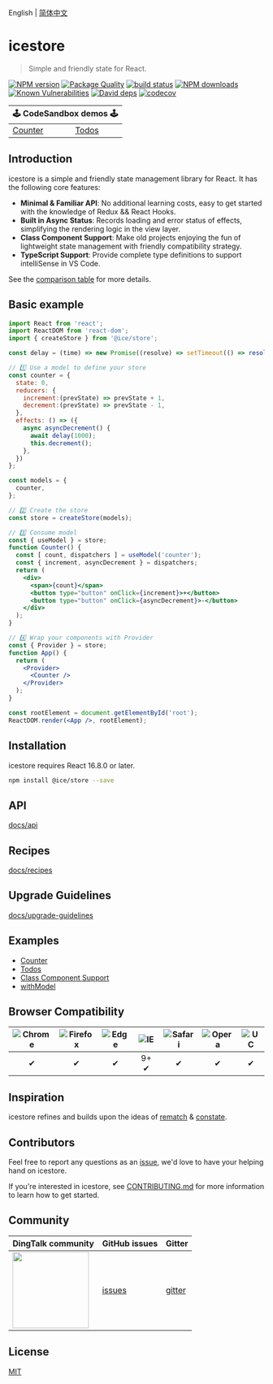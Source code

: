 English | [简体中文](./README.zh-CN.md)

# icestore

> Simple and friendly state for React.

[![NPM version](https://img.shields.io/npm/v/@ice/store.svg?style=flat)](https://npmjs.org/package/@ice/store)
[![Package Quality](https://npm.packagequality.com/shield/@ice%2Fstore.svg)](https://packagequality.com/#?package=@ice/store)
[![build status](https://img.shields.io/travis/ice-lab/icestore.svg?style=flat-square)](https://travis-ci.org/ice-lab/icestore)
[![NPM downloads](http://img.shields.io/npm/dm/@ice/store.svg?style=flat)](https://npmjs.org/package/@ice/store)
[![Known Vulnerabilities](https://snyk.io/test/npm/@ice/store/badge.svg)](https://snyk.io/test/npm/@ice/store)
[![David deps](https://img.shields.io/david/ice-lab/icestore.svg?style=flat-square)](https://david-dm.org/ice-lab/icestore)
[![codecov](https://codecov.io/gh/ice-lab/icestore/branch/master/graph/badge.svg)](https://codecov.io/gh/ice-lab/icestore)

<table>
  <thead>
    <tr>
      <th colspan="5"><center>🕹 CodeSandbox demos 🕹</center></th>
    </tr>
  </thead>
  <tbody>
    <tr>
      <td><a href="https://codesandbox.io/s/github/ice-lab/icestore/tree/master/examples/counter?module=/src/index.tsx">Counter</a></td>
      <td><a href="https://codesandbox.io/s/github/ice-lab/icestore/tree/master/examples/todos?module=/src/index.tsx">Todos</a></td>
    </tr>
  </tbody>
</table>

## Introduction

icestore is a simple and friendly state management library for React. It has the following core features:

* **Minimal & Familiar API**: No additional learning costs, easy to get started with the knowledge of Redux && React Hooks.
* **Built in Async Status**: Records loading and error status of effects, simplifying the rendering logic in the view layer.
* **Class Component Support**: Make old projects enjoying the fun of lightweight state management with friendly compatibility strategy.
* **TypeScript Support**: Provide complete type definitions to support intelliSense in VS Code.

See the [comparison table](docs/recipes.md#Comparison) for more details.

## Basic example

```jsx
import React from 'react';
import ReactDOM from 'react-dom';
import { createStore } from '@ice/store';

const delay = (time) => new Promise((resolve) => setTimeout(() => resolve(), time));

// 1️⃣ Use a model to define your store
const counter = {
  state: 0,
  reducers: {
    increment:(prevState) => prevState + 1,
    decrement:(prevState) => prevState - 1,
  },
  effects: () => ({
    async asyncDecrement() {
      await delay(1000);
      this.decrement();
    },
  })
};

const models = {
  counter,
};

// 2️⃣ Create the store
const store = createStore(models);

// 3️⃣ Consume model
const { useModel } = store;
function Counter() {
  const [ count, dispatchers ] = useModel('counter');
  const { increment, asyncDecrement } = dispatchers;
  return (
    <div>
      <span>{count}</span>
      <button type="button" onClick={increment}>+</button>
      <button type="button" onClick={asyncDecrement}>-</button>
    </div>
  );
}

// 4️⃣ Wrap your components with Provider
const { Provider } = store;
function App() {
  return (
    <Provider>
      <Counter />
    </Provider>
  );
}

const rootElement = document.getElementById('root');
ReactDOM.render(<App />, rootElement);
```

## Installation

icestore requires React 16.8.0 or later.

```bash
npm install @ice/store --save
```

## API

[docs/api](./docs/api.md)

## Recipes

[docs/recipes](./docs/recipes.md)

## Upgrade Guidelines

[docs/upgrade-guidelines](./docs/upgrade-guidelines.md)

## Examples

- [Counter](https://codesandbox.io/s/github/ice-lab/icestore/tree/master/examples/counter)
- [Todos](https://codesandbox.io/s/github/ice-lab/icestore/tree/master/examples/todos)
- [Class Component Support](https://codesandbox.io/s/github/ice-lab/icestore/tree/master/examples/classComponent)
- [withModel](https://codesandbox.io/s/github/ice-lab/icestore/tree/master/examples/withModel)

## Browser Compatibility

| ![Chrome](https://raw.github.com/alrra/browser-logos/master/src/chrome/chrome_48x48.png) | ![Firefox](https://raw.github.com/alrra/browser-logos/master/src/firefox/firefox_48x48.png) | ![Edge](https://raw.github.com/alrra/browser-logos/master/src/edge/edge_48x48.png) | ![IE](https://raw.github.com/alrra/browser-logos/master/src/archive/internet-explorer_9-11/internet-explorer_9-11_48x48.png) | ![Safari](https://raw.github.com/alrra/browser-logos/master/src/safari/safari_48x48.png) | ![Opera](https://raw.github.com/alrra/browser-logos/master/src/opera/opera_48x48.png) | ![UC](https://raw.github.com/alrra/browser-logos/master/src/uc/uc_48x48.png) |
| :--------------------------------------------------------------------------------------: | :-----------------------------------------------------------------------------------------: | :--------------------------------------------------------------------------------: | :--------------------------------------------------------------------------------------------------------------------------: | :--------------------------------------------------------------------------------------: | :-----------------------------------------------------------------------------------: | :--------------------------------------------------------------------------: |
|✔ |✔|✔|9+ ✔|✔|✔|✔|

## Inspiration

icestore refines and builds upon the ideas of [rematch](https://github.com/rematch/rematch) & [constate](https://github.com/diegohaz/constate).

## Contributors

Feel free to report any questions as an [issue](https://github.com/alibaba/ice/issues/new), we'd love to have your helping hand on icestore.

If you're interested in icestore, see [CONTRIBUTING.md](https://github.com/alibaba/ice/blob/master/.github/CONTRIBUTING.md) for more information to learn how to get started.

## Community

| DingTalk community                               | GitHub issues |  Gitter |
|-------------------------------------|--------------|---------|
| <a href="https://ice.alicdn.com/assets/images/qrcode.png"><img src="https://ice.alicdn.com/assets/images/qrcode.png" width="150" /></a> | [issues]     | [gitter]|

[issues]: https://github.com/alibaba/ice/issues
[gitter]: https://gitter.im/alibaba/ice

## License

[MIT](LICENSE)
